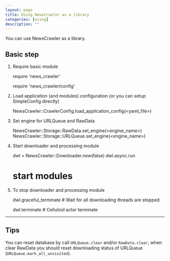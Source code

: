 ```yaml
---
layout: page
title: Using NewsCrawler as a library
categories: [using]
description: ""
---
```


You can use NewsCrawler as a library.

## Basic step ##
1. Require basic module

    require 'news_crawler'

    require 'news_crawler/config'

1. Load application (and modules) configuration (or you can setup
   SimpleConfig directly)

    NewsCrawler::CrawlerConfig.load_application_config(&lt;yaml_file&gt;)

1. Set engine for URLQueue and RawData

    NewsCrawler::Storage::RawData.set_engine(&lt;engine_name&gt;)
    NewsCrawler::Storage::URLQueue.set_engine(&lt;engine_name&gt;)

1. Start downloader and processing module

    dwl = NewsCrawler::Downloader.new(false)
    dwl.async.run

    # start modules

1. To stop downloader and processing module

    dwl.graceful_terminate    # Wait for all downloading threads are
    stopped

    dwl.terminate             # Celluloid actor terminate

-------------------------------

## Tips ##

You can reset database by call `URLQueue.clear` and/or
`RawData.clear`, when clear RawData you should reset downloading
status of URLQueue (`URLQueue.mark_all_unvisited`).
